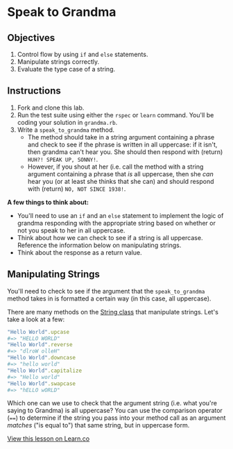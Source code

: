 # Speak to Grandma

## Objectives

1. Control flow by using `if` and `else` statements.
2. Manipulate strings correctly.
3. Evaluate the type case of a string.

## Instructions

1. Fork and clone this lab.
2. Run the test suite using either the `rspec` or `learn` command. You'll be coding your solution in `grandma.rb`.
3. Write a `speak_to_grandma` method. 
	* The method should take in a string argument containing a phrase and check to see if the phrase is written in all uppercase: if it isn't, then grandma can't hear you. She should then respond with (return) `HUH?! SPEAK UP, SONNY!`.
	* However, if you shout at her (i.e. call the method with a string argument containing a phrase that *is* all uppercase, then she *can* hear you (or at least she thinks that she can) and should respond with (return) `NO, NOT SINCE 1938!`.

**A few things to think about:**

* You'll need to use an `if` and an `else` statement to implement the logic of grandma responding with the appropriate string based on whether or not you speak to her in all uppercase. 
* Think about how we can check to see if a string is all uppercase. Reference the information below on manipulating strings. 
* Think about the response as a return value.


## Manipulating Strings

You'll need to check to see if the argument that the `speak_to_grandma` method takes in is formatted a certain way (in this case, all uppercase).

There are many methods on the [String class](http://www.ruby-doc.org/core-2.1.4/String.html) that manipulate strings. Let's take a look at a few:

```ruby
"Hello World".upcase
#=> "HELLO WORLD"
"Hello World".reverse
#=> "dlroW olleH" 
"Hello World".downcase
#=> "hello world" 
"Hello World".capitalize
#=> "Hello world" 
"Hello World".swapcase
#=> "hELLO wORLD" 
```

Which one can we use to check that the argument string (i.e. what you're saying to Grandma) is all uppercase? You can use the comparison operator (`==`) to determine if the string you pass into your method call as an argument *matches* ("is equal to") that same string, but in uppercase form. 


<a href='https://learn.co/lessons/speaking-grandma' data-visibility='hidden'>View this lesson on Learn.co</a>
